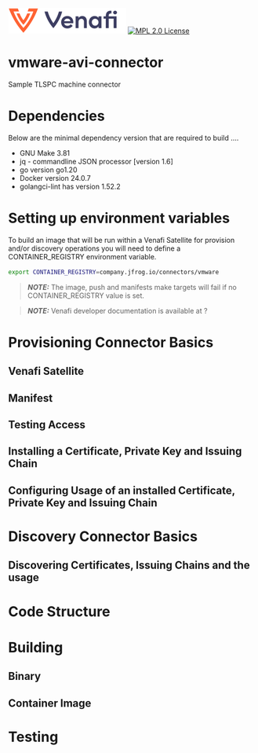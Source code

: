 [![Venafi](https://raw.githubusercontent.com/Venafi/.github/master/images/Venafi_logo.png)](https://www.venafi.com/)
[![MPL 2.0 License](https://img.shields.io/badge/License-MPL%202.0-blue.svg)](https://opensource.org/licenses/MPL-2.0)

# vmware-avi-connector
Sample TLSPC machine connector 

# Dependencies
Below are the minimal dependency version that are required to build ....
- GNU Make 3.81
- jq - commandline JSON processor [version 1.6]
- go version go1.20
- Docker version 24.0.7
- golangci-lint has version 1.52.2

# Setting up environment variables
To build an image that will be run within a Venafi Satellite for provision and/or discovery operations you will need to define a CONTAINER_REGISTRY environment variable.

```bash
export CONTAINER_REGISTRY=company.jfrog.io/connectors/vmware
```

> **_NOTE:_** The image, push and manifests make targets will fail if no CONTAINER_REGISTRY value is set. 

> **_NOTE:_** Venafi developer documentation is available at ? 

# Provisioning Connector Basics

## Venafi Satellite

## Manifest

## Testing Access

## Installing a Certificate, Private Key and Issuing Chain

## Configuring Usage of an installed Certificate, Private Key and Issuing Chain

# Discovery Connector Basics

## Discovering Certificates, Issuing Chains and the usage

# Code Structure

# Building

## Binary

## Container Image

# Testing

